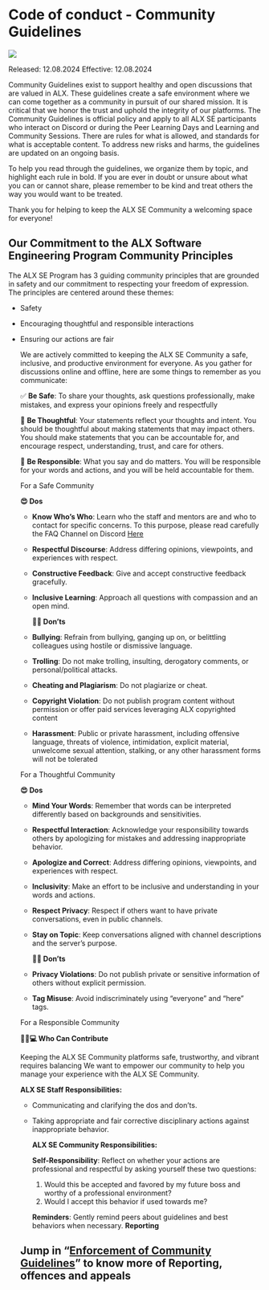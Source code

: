 # Code of conduct - Community Guidelines

![](https://s3.amazonaws.com/alx-intranet.hbtn.io/uploads/medias/2024/8/3e2ddcb3571994e81e0ee19088bf883e0dcfd81a.png?X-Amz-Algorithm=AWS4-HMAC-SHA256&X-Amz-Credential=AKIARDDGGGOUSBVO6H7D%2F20240814%2Fus-east-1%2Fs3%2Faws4_request&X-Amz-Date=20240814T154458Z&X-Amz-Expires=86400&X-Amz-SignedHeaders=host&X-Amz-Signature=b85a0dfdcaf0116c2410090702618195f31b0f1e3cb3e5c2a78f504bffd1fb9e)

Released: 12.08.2024 Effective: 12.08.2024

Community Guidelines exist to support healthy and open discussions that are valued in ALX. These guidelines create a safe environment where we can come together as a community in pursuit of our shared mission. It is critical that we honor the trust and uphold the integrity of our platforms. The Community Guidelines is official policy and apply to all ALX SE participants who interact on Discord or during the Peer Learning Days and Learning and Community Sessions. There are rules for what is allowed, and standards for what is acceptable content. To address new risks and harms, the guidelines are updated on an ongoing basis.

To help you read through the guidelines, we organize them by topic, and highlight each rule in bold. If you are ever in doubt or unsure about what you can or cannot share, please remember to be kind and treat others the way you would want to be treated.

Thank you for helping to keep the ALX SE Community a welcoming space for everyone!

## Our Commitment to the ALX Software Engineering Program Community Principles

The ALX SE Program has 3 guiding community principles that are grounded in safety and our commitment to respecting your freedom of expression. The principles are centered around these themes:

-   Safety
-   Encouraging thoughtful and responsible interactions
-   Ensuring our actions are fair
    
    We are actively committed to keeping the ALX SE Community a safe, inclusive, and productive environment for everyone. As you gather for discussions online and offline, here are some things to remember as you communicate:
    
    ✅ **Be Safe**: To share your thoughts, ask questions professionally, make mistakes, and express your opinions freely and respectfully
    
    💭 **Be Thoughtful**: Your statements reflect your thoughts and intent. You should be thoughtful about making statements that may impact others. You should make statements that you can be accountable for, and encourage respect, understanding, trust, and care for others.
    
    📌 **Be Responsible**: What you say and do matters. You will be responsible for your words and actions, and you will be held accountable for them.
    
    For a Safe Community
    
    **😍 Dos**
    
    -   **Know Who’s Who**: Learn who the staff and mentors are and who to contact for specific concerns. To this purpose, please read carefully the FAQ Channel on Discord [Here](https://discord.com/channels/1148581179084243054/1255169997685260299)
    -   **Respectful Discourse**: Address differing opinions, viewpoints, and experiences with respect.
    -   **Constructive Feedback**: Give and accept constructive feedback gracefully.
    -   **Inclusive Learning**: Approach all questions with compassion and an open mind.
        
        **🙅🏾 Don’ts**
        
    -   **Bullying**: Refrain from bullying, ganging up on, or belittling colleagues using hostile or dismissive language.
    -   **Trolling**: Do not make trolling, insulting, derogatory comments, or personal/political attacks.
    -   **Cheating and Plagiarism**: Do not plagiarize or cheat.
    -   **Copyright Violation**: Do not publish program content without permission or offer paid services leveraging ALX copyrighted content
    -   **Harassment**: Public or private harassment, including offensive language, threats of violence, intimidation, explicit material, unwelcome sexual attention, stalking, or any other harassment forms will not be tolerated
    
      
    
    For a Thoughtful Community
    
    **😍 Dos**
    
    -   **Mind Your Words**: Remember that words can be interpreted differently based on backgrounds and sensitivities.
    -   **Respectful Interaction**: Acknowledge your responsibility towards others by apologizing for mistakes and addressing inappropriate behavior.
    -   **Apologize and Correct**: Address differing opinions, viewpoints, and experiences with respect.
    -   **Inclusivity**: Make an effort to be inclusive and understanding in your words and actions.
    -   **Respect Privacy**: Respect if others want to have private conversations, even in public channels.
    -   **Stay on Topic**: Keep conversations aligned with channel descriptions and the server’s purpose.
        
        **🙅🏾 Don’ts**
        
    -   **Privacy Violations**: Do not publish private or sensitive information of others without explicit permission.
    -   **Tag Misuse**: Avoid indiscriminately using “everyone” and “here” tags.
    
      
    
    For a Responsible Community
    
    **🧑🏾💻 Who Can Contribute**
    
    Keeping the ALX SE Community platforms safe, trustworthy, and vibrant requires balancing We want to empower our community to help you manage your experience with the ALX SE Community.
    
    **ALX SE Staff Responsibilities:**
    
    -   Communicating and clarifying the dos and don’ts.
    -   Taking appropriate and fair corrective disciplinary actions against inappropriate behavior.
        
        **ALX SE Community Responsibilities:**
        
        **Self-Responsibility**: Reflect on whether your actions are professional and respectful by asking yourself these two questions:
        
        1.  Would this be accepted and favored by my future boss and worthy of a professional environment?
        2.  Would I accept this behavior if used towards me?
        
        **Reminders**: Gently remind peers about guidelines and best behaviors when necessary. **Reporting**
    
      
    
    ## Jump in “[Enforcement of Community Guidelines](https://intranet.alxswe.com/rltoken/D_pVMNRme8k5wcmYlMPdXQ "Enforcement of Community Guidelines")” to know more of Reporting, offences and appeals